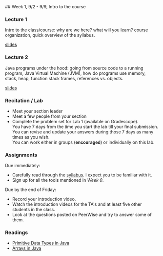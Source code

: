 <div class="week">

<div class="week_heading" markdown="1">
## Week 1, 9/2 - 9/9, Intro to the course
</div>

<div class="column_materials"  markdown="1">

### Lecture 1

Intro to the class/course: why are we here? what will you learn?
course organization, quick overview of the syllabus.

[slides](slides/01-course_intro.html)

### Lecture 2

Java programs under the hood: going from source code to a running program,
Java Virtual Machine (JVM), how do programs use memory, stack, heap,
function stack frames, references vs. objects.

[slides](slides/02-java-memory.html)

### Recitation / Lab

- Meet your section leader
- Meet a few people from your section
- Complete the problem set for Lab 1 (available on Gradescope). <br>
You have 7 days from the time you start the lab till your final submission. You can revise and update
your answers during those 7 days as many times as you wish. <br>
You can work either in groups (__encouraged__) or
individually on this lab.


</div>

<div class="column_assign"  markdown="1">

### Assignments

Due immediately:
- Carefully read through the [syllabus](syllabus.html). I expect you to be familiar with it.
- Sign up for all the tools mentioned in _Week 0_.

Due by the end of Friday:
- Record your introduction video.
- Watch the introduction videos for the TA's and at least five other students in the class.
- Look at the questions posted on PeerWise and try to answer some of them.

### Readings

- [Primitive Data Types in Java](https://docs.oracle.com/javase/tutorial/java/nutsandbolts/datatypes.html)
- [Arrays in Java](https://docs.oracle.com/javase/tutorial/java/nutsandbolts/arrays.html) 

</div>
</div>
